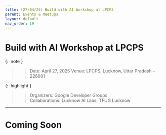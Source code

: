 ```yaml
---
title: (27/04/25) Build with AI Workshop at LPCPS
parent: Events & Meetups
layout: default
nav_order: 19
---
```


# Build with AI Workshop at LPCPS

{: .note }
> > Date: April 27, 2025
> > Venue: LPCPS, Lucknow, Uttar Pradesh – 226001  

{: .highlight }
> > Organizers: Google Developer Groups  
> > Collaborations: Lucknow AI Labs, TFUG Lucknow

---

# Coming Soon